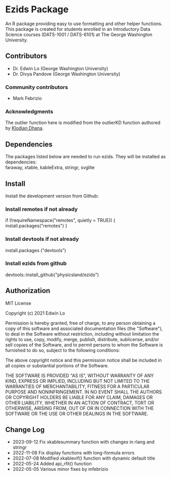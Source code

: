 # Ezids Package 

An R package providing easy to use formatting and other helper functions. 
This package is created for students enrolled in an Introductory Data Science 
courses (DATS-1001 / DATS-6101) at The George Washington University.

## Contributors

+ Dr. Edwin Lo (George Washington University)
+ Dr. Divya Pandove (George Washington University) 

### Community contributors

+ Mark Febrizio

### Acknowledgments

The outlier function here is modified from the outlierKD function authored by
[Klodian Dhana](https://www.r-bloggers.com/identify-describe-plot-and-remove-the-outliers-from-the-dataset/).


## Dependencies 

The packages listed below are needed to run ezids. They will be installed as dependencies:  
faraway, xtable, kableExtra, stringr, svglite  


## Install

Install the development version from Github:


### Install remotes if not already
if (!requireNamespace("remotes", quietly = TRUE)) {
  install.packages("remotes")
}

### Install devtools if not already 
install.packages ("devtools")


### Install ezids from github
devtools::install_github("physicsland/ezids")

## Authorization

MIT License

Copyright (c) 2021 Edwin Lo

Permission is hereby granted, free of charge, to any person obtaining a copy
of this software and associated documentation files (the "Software"), to deal
in the Software without restriction, including without limitation the rights
to use, copy, modify, merge, publish, distribute, sublicense, and/or sell
copies of the Software, and to permit persons to whom the Software is
furnished to do so, subject to the following conditions:

The above copyright notice and this permission notice shall be included in all
copies or substantial portions of the Software.

THE SOFTWARE IS PROVIDED "AS IS", WITHOUT WARRANTY OF ANY KIND, EXPRESS OR
IMPLIED, INCLUDING BUT NOT LIMITED TO THE WARRANTIES OF MERCHANTABILITY,
FITNESS FOR A PARTICULAR PURPOSE AND NONINFRINGEMENT. IN NO EVENT SHALL THE
AUTHORS OR COPYRIGHT HOLDERS BE LIABLE FOR ANY CLAIM, DAMAGES OR OTHER
LIABILITY, WHETHER IN AN ACTION OF CONTRACT, TORT OR OTHERWISE, ARISING FROM,
OUT OF OR IN CONNECTION WITH THE SOFTWARE OR THE USE OR OTHER DEALINGS IN THE
SOFTWARE.


## Change Log

+ 2023-09-12 Fix xkablesummary function with changes in rlang and stringr
+ 2022-11-08 Fix display functions with long-formula errors
+ 2022-07-08 Modified xkablevif() function with dynamic default title
+ 2022-05-24 Added api_rfit() function
+ 2022-05-05 Various minor fixes by mfebrizio






